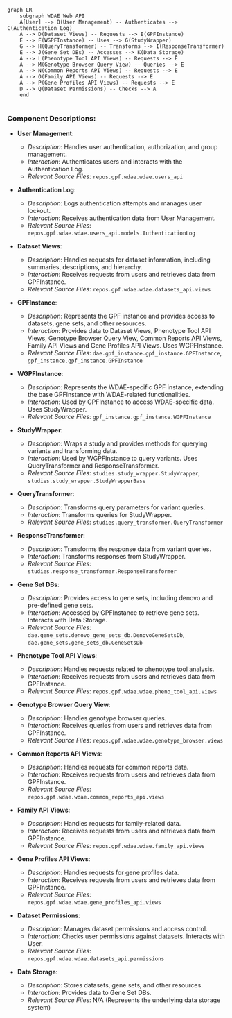 ```mermaid
graph LR
    subgraph WDAE Web API
    A[User] --> B(User Management) -- Authenticates --> C(Authentication Log)
    A --> D(Dataset Views) -- Requests --> E(GPFInstance)
    E --> F(WGPFInstance) -- Uses --> G(StudyWrapper)
    G --> H(QueryTransformer) -- Transforms --> I(ResponseTransformer)
    E --> J(Gene Set DBs) -- Accesses --> K(Data Storage)
    A --> L(Phenotype Tool API Views) -- Requests --> E
    A --> M(Genotype Browser Query View) -- Queries --> E
    A --> N(Common Reports API Views) -- Requests --> E
    A --> O(Family API Views) -- Requests --> E
    A --> P(Gene Profiles API Views) -- Requests --> E
    D --> Q(Dataset Permissions) -- Checks --> A
    end


```

### Component Descriptions:

- **User Management**:
  - *Description*: Handles user authentication, authorization, and group management.
  - *Interaction*: Authenticates users and interacts with the Authentication Log.
  - *Relevant Source Files*: `repos.gpf.wdae.wdae.users_api`

- **Authentication Log**:
  - *Description*: Logs authentication attempts and manages user lockout.
  - *Interaction*: Receives authentication data from User Management.
  - *Relevant Source Files*: `repos.gpf.wdae.wdae.users_api.models.AuthenticationLog`

- **Dataset Views**:
  - *Description*: Handles requests for dataset information, including summaries, descriptions, and hierarchy.
  - *Interaction*: Receives requests from users and retrieves data from GPFInstance.
  - *Relevant Source Files*: `repos.gpf.wdae.wdae.datasets_api.views`

- **GPFInstance**:
  - *Description*: Represents the GPF instance and provides access to datasets, gene sets, and other resources.
  - *Interaction*: Provides data to Dataset Views, Phenotype Tool API Views, Genotype Browser Query View, Common Reports API Views, Family API Views and Gene Profiles API Views. Uses WGPFInstance.
  - *Relevant Source Files*: `dae.gpf_instance.gpf_instance.GPFInstance`, `gpf_instance.gpf_instance.GPFInstance`

- **WGPFInstance**:
  - *Description*: Represents the WDAE-specific GPF instance, extending the base GPFInstance with WDAE-related functionalities.
  - *Interaction*: Used by GPFInstance to access WDAE-specific data. Uses StudyWrapper.
  - *Relevant Source Files*: `gpf_instance.gpf_instance.WGPFInstance`

- **StudyWrapper**:
  - *Description*: Wraps a study and provides methods for querying variants and transforming data.
  - *Interaction*: Used by WGPFInstance to query variants. Uses QueryTransformer and ResponseTransformer.
  - *Relevant Source Files*: `studies.study_wrapper.StudyWrapper`, `studies.study_wrapper.StudyWrapperBase`

- **QueryTransformer**:
  - *Description*: Transforms query parameters for variant queries.
  - *Interaction*: Transforms queries for StudyWrapper.
  - *Relevant Source Files*: `studies.query_transformer.QueryTransformer`

- **ResponseTransformer**:
  - *Description*: Transforms the response data from variant queries.
  - *Interaction*: Transforms responses from StudyWrapper.
  - *Relevant Source Files*: `studies.response_transformer.ResponseTransformer`

- **Gene Set DBs**:
  - *Description*: Provides access to gene sets, including denovo and pre-defined gene sets.
  - *Interaction*: Accessed by GPFInstance to retrieve gene sets. Interacts with Data Storage.
  - *Relevant Source Files*: `dae.gene_sets.denovo_gene_sets_db.DenovoGeneSetsDb`, `dae.gene_sets.gene_sets_db.GeneSetsDb`

- **Phenotype Tool API Views**:
  - *Description*: Handles requests related to phenotype tool analysis.
  - *Interaction*: Receives requests from users and retrieves data from GPFInstance.
  - *Relevant Source Files*: `repos.gpf.wdae.wdae.pheno_tool_api.views`

- **Genotype Browser Query View**:
  - *Description*: Handles genotype browser queries.
  - *Interaction*: Receives queries from users and retrieves data from GPFInstance.
  - *Relevant Source Files*: `repos.gpf.wdae.wdae.genotype_browser.views`

- **Common Reports API Views**:
  - *Description*: Handles requests for common reports data.
  - *Interaction*: Receives requests from users and retrieves data from GPFInstance.
  - *Relevant Source Files*: `repos.gpf.wdae.wdae.common_reports_api.views`

- **Family API Views**:
  - *Description*: Handles requests for family-related data.
  - *Interaction*: Receives requests from users and retrieves data from GPFInstance.
  - *Relevant Source Files*: `repos.gpf.wdae.wdae.family_api.views`

- **Gene Profiles API Views**:
  - *Description*: Handles requests for gene profiles data.
  - *Interaction*: Receives requests from users and retrieves data from GPFInstance.
  - *Relevant Source Files*: `repos.gpf.wdae.wdae.gene_profiles_api.views`

- **Dataset Permissions**:
  - *Description*: Manages dataset permissions and access control.
  - *Interaction*: Checks user permissions against datasets. Interacts with User.
  - *Relevant Source Files*: `repos.gpf.wdae.wdae.datasets_api.permissions`

- **Data Storage**:
  - *Description*: Stores datasets, gene sets, and other resources.
  - *Interaction*: Provides data to Gene Set DBs.
  - *Relevant Source Files*: N/A (Represents the underlying data storage system)
